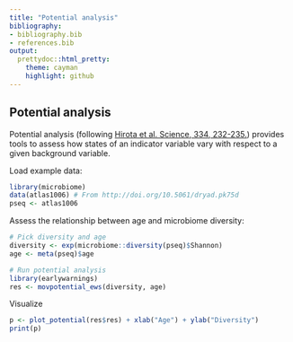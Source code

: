 ```yaml
---
title: "Potential analysis"
bibliography: 
- bibliography.bib
- references.bib
output: 
  prettydoc::html_pretty:
    theme: cayman
    highlight: github
---
```

<!--
  %\VignetteEngine{knitr::rmarkdown}
  %\VignetteIndexEntry{microbiome tutorial - potential}
  %\usepackage[utf8]{inputenc}
  %\VignetteEncoding{UTF-8}  
-->


## Potential analysis

Potential analysis (following [Hirota et al. Science, 334, 232-235.](http://www.sciencemag.org/content/334/6053/232.long)) provides tools to assess how states of an indicator variable vary with respect to a given background variable.

Load example data:


```r
library(microbiome)
data(atlas1006) # From http://doi.org/10.5061/dryad.pk75d
pseq <- atlas1006 
```


Assess the relationship between age and microbiome diversity:


```r
# Pick diversity and age
diversity <- exp(microbiome::diversity(pseq)$Shannon)
age <- meta(pseq)$age

# Run potential analysis
library(earlywarnings)
res <- movpotential_ews(diversity, age)
```


Visualize


```r
p <- plot_potential(res$res) + xlab("Age") + ylab("Diversity")
print(p)
```


